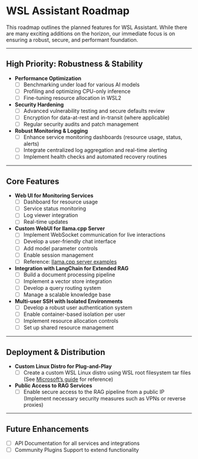 # WSL Assistant Roadmap

This roadmap outlines the planned features for WSL Assistant. While there are many exciting additions on the horizon, our immediate focus is on ensuring a robust, secure, and performant foundation.

---

## **High Priority: Robustness & Stability**

- **Performance Optimization**
  - [ ] Benchmarking under load for various AI models
  - [ ] Profiling and optimizing CPU-only inference
  - [ ] Fine-tuning resource allocation in WSL2

- **Security Hardening**
  - [ ] Advanced vulnerability testing and secure defaults review
  - [ ] Encryption for data-at-rest and in-transit (where applicable)
  - [ ] Regular security audits and patch management

- **Robust Monitoring & Logging**
  - [ ] Enhance service monitoring dashboards (resource usage, status, alerts)
  - [ ] Integrate centralized log aggregation and real-time alerting
  - [ ] Implement health checks and automated recovery routines

---

## **Core Features**

- **Web UI for Monitoring Services**
  - [ ] Dashboard for resource usage
  - [ ] Service status monitoring
  - [ ] Log viewer integration
  - [ ] Real-time updates

- **Custom WebUI for llama.cpp Server**
  - [ ] Implement WebSocket communication for live interactions
  - [ ] Develop a user-friendly chat interface
  - [ ] Add model parameter controls
  - [ ] Enable session management
  - [ ] Reference: [llama.cpp server examples](https://github.com/ggml-org/llama.cpp/tree/master/examples/server#extending-or-building-alternative-web-front-end)

- **Integration with LangChain for Extended RAG**
  - [ ] Build a document processing pipeline
  - [ ] Implement a vector store integration
  - [ ] Develop a query routing system
  - [ ] Manage a scalable knowledge base

- **Multi-user SSH with Isolated Environments**
  - [ ] Develop a robust user authentication system
  - [ ] Enable container-based isolation per user
  - [ ] Implement resource allocation controls
  - [ ] Set up shared resource management

---

## **Deployment & Distribution**

- **Custom Linux Distro for Plug-and-Play**
  - [ ] Create a custom WSL Linux distro using WSL root filesystem tar files  
    (See [Microsoft’s guide](https://learn.microsoft.com/en-us/windows/wsl/build-custom-distro#what-are-wsl-root-filesystem-tar-files) for reference)

- **Public Access to RAG Services**
  - [ ] Enable secure access to the RAG pipeline from a public IP  
    (Implement necessary security measures such as VPNs or reverse proxies)

---

## **Future Enhancements**

- [ ] API Documentation for all services and integrations
- [ ] Community Plugins Support to extend functionality
